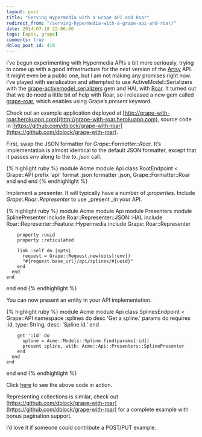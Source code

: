 ```yaml
---
layout: post
title: "Serving Hypermedia with a Grape API and Roar"
redirect_from: "/serving-hypermedia-with-a-grape-api-and-roar/"
date: 2014-07-18 22:06:06
tags: [apis, grape]
comments: true
dblog_post_id: 418
---
```

I’ve begun experimenting with Hypermedia APIs a bit more seriously, trying to come up with a good infrastructure for the next version of the [Artsy](http://artsy.net) API. It might even be a public one, but I am not making any promises right now. I’ve played with serialization and attempted to use ActiveModel::Serializers with the [grape-activemodel_serializers](https://github.com/jrhe/grape-active_model_serializers) gem and HAL with [Roar](https://github.com/apotonick/roar). It turned out that we do need a little bit of help with Roar, so I released a new gem called [grape-roar](https://github.com/dblock/grape-roar), which enables using Grape’s _present_ keyword.

Check out an example application deployed at [http://grape-with-roar.herokuapp.com](http://grape-with-roar.herokuapp.com), source code in [https://github.com/dblock/grape-with-roar](https://github.com/dblock/grape-with-roar).

First, swap the JSON formatter for _Grape::Formatter::Roar_. It’s implementation is almost identical to the default JSON formatter, except that it passes _env_ along to the _to_json_ call.

{% highlight ruby %}
module Acme
  module Api
    class RootEndpoint < Grape::API
      prefix 'api'
      format :json
      formatter :json, Grape::Formatter::Roar
    end
  end
end
{% endhighlight %}

Implement a presenter. It will typically have a number of _:properties_. Include _Grape::Roar::Representer_ to use _present _in your API.

{% highlight ruby %}
module Acme
  module Api
    module Presenters
      module SplinePresenter
        include Roar::Representer::JSON::HAL
        include Roar::Representer::Feature::Hypermedia
        include Grape::Roar::Representer

        property :uuid
        property :reticulated

        link :self do |opts|
          request = Grape::Request.new(opts[:env])
          "#{request.base_url}/api/splines/#{uuid}"
        end
      end
    end
  end
end
{% endhighlight %}

You can now present an entity in your API implementation.

{% highlight ruby %}
module Acme
  module Api
    class SplinesEndpoint < Grape::API
      namespace :splines do
        desc 'Get a spline.'
        params do
          requires :id, type: String, desc: 'Spline id.'
        end

        get ':id' do
          spline = Acme::Models::Spline.find(params[:id])
          present spline, with: Acme::Api::Presenters::SplinePresenter
        end
      end
    end
  end
end
{% endhighlight %}

Click [here](http://grape-with-roar.herokuapp.com/api/splines/12450c8b-af08-472e-91ca-6cd2c718fbb7) to see the above code in action.

Representing collections is similar, check out [https://github.com/dblock/grape-with-roar](https://github.com/dblock/grape-with-roar) for a complete example with bonus pagination support.

I’d love it if someone could contribute a POST/PUT example.
